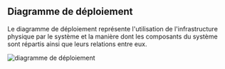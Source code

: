 ## Diagramme de déploiement

Le diagramme de déploiement représente l'utilisation de l'infrastructure physique par le système et la manière dont les composants du système sont répartis ainsi que leurs relations entre eux.  

![diagramme de déploiement](images/diagramme_deploiement.png)